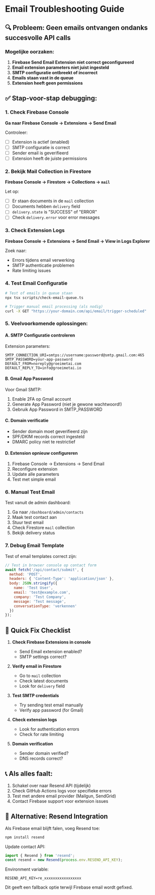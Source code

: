 # Email Troubleshooting Guide

## 🔍 Probleem: Geen emails ontvangen ondanks succesvolle API calls

### Mogelijke oorzaken:

1. **Firebase Send Email Extension niet correct geconfigureerd**
2. **Email extension parameters niet juist ingesteld**
3. **SMTP configuratie ontbreekt of incorrect**
4. **Emails staan vast in de queue**
5. **Extension heeft geen permissions**

## ✅ Stap-voor-stap debugging:

### 1. Check Firebase Console

**Ga naar Firebase Console → Extensions → Send Email**

Controleer:
- [ ] Extension is actief (enabled)
- [ ] SMTP configuratie is correct
- [ ] Sender email is geverifieerd
- [ ] Extension heeft de juiste permissions

### 2. Bekijk Mail Collection in Firestore

**Firebase Console → Firestore → Collections → `mail`**

Let op:
- [ ] Er staan documents in de `mail` collection
- [ ] Documents hebben `delivery` field
- [ ] `delivery.state` is "SUCCESS" of "ERROR"
- [ ] Check `delivery.error` voor error messages

### 3. Check Extension Logs

**Firebase Console → Extensions → Send Email → View in Logs Explorer**

Zoek naar:
- Errors tijdens email verwerking
- SMTP authenticatie problemen
- Rate limiting issues

### 4. Test Email Configuratie

```bash
# Test of emails in queue staan
npx tsx scripts/check-email-queue.ts

# Trigger manual email processing (als nodig)
curl -X GET "https://your-domain.com/api/email/trigger-scheduled"
```

### 5. Veelvoorkomende oplossingen:

#### A. SMTP Configuratie controleren
Extension parameters:
```env
SMTP_CONNECTION_URI=smtps://username:password@smtp.gmail.com:465
SMTP_PASSWORD=your-app-password
DEFAULT_FROM=noreply@groeimetai.com
DEFAULT_REPLY_TO=info@groeimetai.io
```

#### B. Gmail App Password
Voor Gmail SMTP:
1. Enable 2FA op Gmail account
2. Generate App Password (niet je gewone wachtwoord!)
3. Gebruik App Password in SMTP_PASSWORD

#### C. Domain verificatie
- Sender domain moet geverifieerd zijn
- SPF/DKIM records correct ingesteld
- DMARC policy niet te restrictief

#### D. Extension opnieuw configureren
1. Firebase Console → Extensions → Send Email
2. Reconfigure extension
3. Update alle parameters
4. Test met simple email

### 6. Manual Test Email

Test vanuit de admin dashboard:
1. Ga naar `/dashboard/admin/contacts`
2. Maak test contact aan
3. Stuur test email
4. Check Firestore `mail` collection
5. Bekijk delivery status

### 7. Debug Email Template

Test of email templates correct zijn:

```javascript
// Test in browser console op contact form
await fetch('/api/contact/submit', {
  method: 'POST',
  headers: { 'Content-Type': 'application/json' },
  body: JSON.stringify({
    name: 'Test User',
    email: 'test@example.com',
    company: 'Test Company',
    message: 'Test message',
    conversationType: 'verkennen'
  })
});
```

## 🚨 Quick Fix Checklist

1. **Check Firebase Extensions in console**
   - Send Email extension enabled?
   - SMTP settings correct?

2. **Verify email in Firestore**
   - Go to `mail` collection
   - Check latest documents
   - Look for `delivery` field

3. **Test SMTP credentials**
   - Try sending test email manually
   - Verify app password (for Gmail)

4. **Check extension logs**
   - Look for authentication errors
   - Check for rate limiting

5. **Domain verification**
   - Sender domain verified?
   - DNS records correct?

## 📞 Als alles faalt:

1. Schakel over naar Resend API (tijdelijk)
2. Check GitHub Actions logs voor specifieke errors
3. Test met andere email provider (Mailgun, SendGrid)
4. Contact Firebase support voor extension issues

## 🔧 Alternative: Resend Integration

Als Firebase email blijft falen, voeg Resend toe:

```bash
npm install resend
```

Update contact API:
```javascript
import { Resend } from 'resend';
const resend = new Resend(process.env.RESEND_API_KEY);
```

Environment variable:
```env
RESEND_API_KEY=re_xxxxxxxxxxxxxxxxx
```

Dit geeft een fallback optie terwijl Firebase email wordt gefixed.